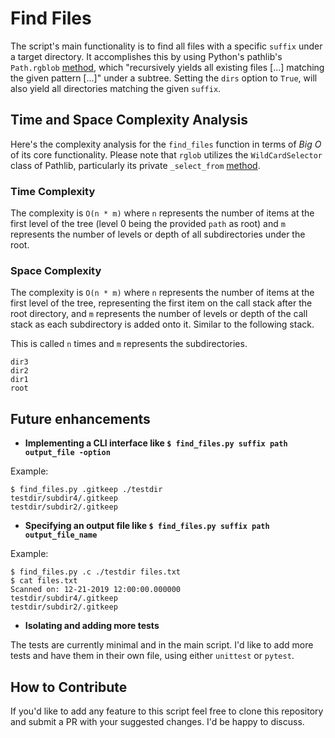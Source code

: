 # Find Files

The script's main functionality is to find all files with a specific `suffix` under a target directory. It accomplishes this by using Python's pathlib's `Path.rgblob` [method](https://bitbucket.org/pitrou/pathlib/src/1f9672002e3a5e54c48dd48912cc6d45f8a2137d/pathlib.py#lines-1218), which "recursively yields all existing files [...] matching the given pattern [...]" under a subtree. Setting the `dirs` option to `True`, will also yield all directories matching the given `suffix`.

## Time and Space Complexity Analysis

Here's the complexity analysis for the `find_files` function in terms of *Big O* of its core functionality. Please note that `rglob` utilizes the `WildCardSelector` class of Pathlib, particularly its private `_select_from` [method](https://bitbucket.org/pitrou/pathlib/src/1f9672002e3a5e54c48dd48912cc6d45f8a2137d/pathlib.py#lines-644).

### Time Complexity

The complexity is `O(n * m)` where `n` represents the number of items at the first level of the tree (level 0 being the provided `path` as root) and `m` represents the number of levels or depth of all subdirectories under the root.

### Space Complexity

The complexity is `O(n * m)` where `n` represents the number of items at the first level of the tree, representing the first item on the call stack after the root directory, and `m` represents the number of levels or depth of the call stack as each subdirectory is added onto it. Similar to the following stack.

This is called `n` times and `m` represents the subdirectories.
```
dir3
dir2
dir1
root
```

## Future enhancements

* **Implementing a CLI interface like `$ find_files.py suffix path output_file -option`**

Example:

```
$ find_files.py .gitkeep ./testdir
testdir/subdir4/.gitkeep
testdir/subdir2/.gitkeep
```

* **Specifying an output file like `$ find_files.py suffix path output_file_name`**

Example:

```
$ find_files.py .c ./testdir files.txt
$ cat files.txt
Scanned on: 12-21-2019 12:00:00.000000
testdir/subdir4/.gitkeep
testdir/subdir2/.gitkeep
```

* **Isolating and adding more tests**

The tests are currently minimal and in the main script. I'd like to add more tests and have them in their own file, using either `unittest` or `pytest`.

## How to Contribute

If you'd like to add any feature to this script feel free to clone this repository and submit a PR with your suggested changes. I'd be happy to discuss.
